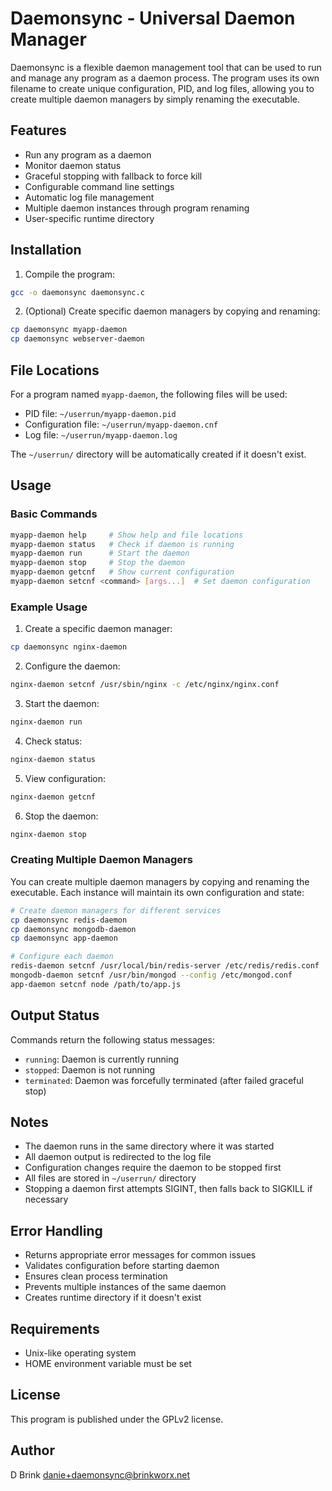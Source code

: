 # Daemonsync - Universal Daemon Manager

Daemonsync is a flexible daemon management tool that can be used to run and manage any program as a daemon process. The program uses its own filename to create unique configuration, PID, and log files, allowing you to create multiple daemon managers by simply renaming the executable.

## Features

- Run any program as a daemon
- Monitor daemon status
- Graceful stopping with fallback to force kill
- Configurable command line settings
- Automatic log file management
- Multiple daemon instances through program renaming
- User-specific runtime directory

## Installation

1. Compile the program:
```bash
gcc -o daemonsync daemonsync.c
```

2. (Optional) Create specific daemon managers by copying and renaming:
```bash
cp daemonsync myapp-daemon
cp daemonsync webserver-daemon
```

## File Locations

For a program named `myapp-daemon`, the following files will be used:
- PID file: `~/userrun/myapp-daemon.pid`
- Configuration file: `~/userrun/myapp-daemon.cnf`
- Log file: `~/userrun/myapp-daemon.log`

The `~/userrun/` directory will be automatically created if it doesn't exist.

## Usage

### Basic Commands

```bash
myapp-daemon help     # Show help and file locations
myapp-daemon status   # Check if daemon is running
myapp-daemon run      # Start the daemon
myapp-daemon stop     # Stop the daemon
myapp-daemon getcnf   # Show current configuration
myapp-daemon setcnf <command> [args...]  # Set daemon configuration
```

### Example Usage

1. Create a specific daemon manager:
```bash
cp daemonsync nginx-daemon
```

2. Configure the daemon:
```bash
nginx-daemon setcnf /usr/sbin/nginx -c /etc/nginx/nginx.conf
```

3. Start the daemon:
```bash
nginx-daemon run
```

4. Check status:
```bash
nginx-daemon status
```

5. View configuration:
```bash
nginx-daemon getcnf
```

6. Stop the daemon:
```bash
nginx-daemon stop
```

### Creating Multiple Daemon Managers

You can create multiple daemon managers by copying and renaming the executable. Each instance will maintain its own configuration and state:

```bash
# Create daemon managers for different services
cp daemonsync redis-daemon
cp daemonsync mongodb-daemon
cp daemonsync app-daemon

# Configure each daemon
redis-daemon setcnf /usr/local/bin/redis-server /etc/redis/redis.conf
mongodb-daemon setcnf /usr/bin/mongod --config /etc/mongod.conf
app-daemon setcnf node /path/to/app.js
```

## Output Status

Commands return the following status messages:
- `running`: Daemon is currently running
- `stopped`: Daemon is not running
- `terminated`: Daemon was forcefully terminated (after failed graceful stop)

## Notes

- The daemon runs in the same directory where it was started
- All daemon output is redirected to the log file
- Configuration changes require the daemon to be stopped first
- All files are stored in `~/userrun/` directory
- Stopping a daemon first attempts SIGINT, then falls back to SIGKILL if necessary

## Error Handling

- Returns appropriate error messages for common issues
- Validates configuration before starting daemon
- Ensures clean process termination
- Prevents multiple instances of the same daemon
- Creates runtime directory if it doesn't exist

## Requirements

- Unix-like operating system
- HOME environment variable must be set

## License

This program is published under the GPLv2 license.

## Author

D Brink <danie+daemonsync@brinkworx.net>
